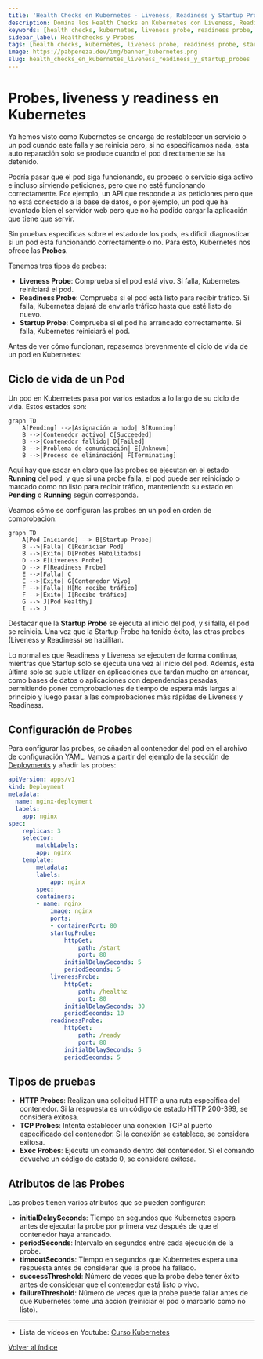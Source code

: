 ```yaml
---
title: 'Health Checks en Kubernetes - Liveness, Readiness y Startup Probes'
description: Domina los Health Checks en Kubernetes con Liveness, Readiness y Startup Probes. Asegura la disponibilidad y rendimiento de tus aplicaciones.
keywords: [health checks, kubernetes, liveness probe, readiness probe, startup probe, monitoring] 
sidebar_label: Healthchecks y Probes
tags: [health checks, kubernetes, liveness probe, readiness probe, startup probe, monitoring]
image: https://pabpereza.dev/img/banner_kubernetes.png
slug: health_checks_en_kubernetes_liveness_readiness_y_startup_probes
---
```


# Probes, liveness y readiness en Kubernetes
Ya hemos visto como Kubernetes se encarga de restablecer un servicio o un pod cuando este falla y se reinicia pero, si no especificamos nada, esta auto reparación solo se produce cuando el pod directamente se ha detenido.

Podría pasar que el pod siga funcionando, su proceso o servicio siga activo e incluso sirviendo peticiones, pero que no esté funcionando correctamente. Por ejemplo, un API que responde a las peticiones pero que no está conectado a la base de datos, o por ejemplo, un pod que ha levantado bien el servidor web pero que no ha podido cargar la aplicación que tiene que servir.

Sin pruebas específicas sobre el estado de los pods, es dificil diagnosticar si un pod está funcionando correctamente o no. Para esto, Kubernetes nos ofrece las **Probes**. 

Tenemos tres tipos de probes:
- **Liveness Probe**: Comprueba si el pod está vivo. Si falla, Kubernetes reiniciará el pod.
- **Readiness Probe**: Comprueba si el pod está listo para recibir tráfico. Si falla, Kubernetes dejará de enviarle tráfico hasta que esté listo de nuevo.
- **Startup Probe**: Comprueba si el pod ha arrancado correctamente. Si falla, Kubernetes reiniciará el pod.


Antes de ver cómo funcionan, repasemos brevenmente el ciclo de vida de un pod en Kubernetes:


## Ciclo de vida de un Pod
Un pod en Kubernetes pasa por varios estados a lo largo de su ciclo de vida. Estos estados son:
```mermaid
graph TD
    A[Pending] -->|Asignación a nodo| B[Running]
    B -->|Contenedor activo| C[Succeeded]
    B -->|Contenedor fallido| D[Failed]
    B -->|Problema de comunicación| E[Unknown]
    B -->|Proceso de eliminación| F[Terminating]
```

Aquí hay que sacar en claro que las probes se ejecutan en el estado **Running** del pod, y que si una probe falla, el pod puede ser reiniciado o marcado como no listo para recibir tráfico, manteniendo su estado en **Pending** o **Running** según corresponda.

Veamos cómo se configuran las probes en un pod en orden de comprobación:
```mermaid
graph TD
    A[Pod Iniciando] --> B[Startup Probe]
    B -->|Falla| C[Reiniciar Pod]
    B -->|Éxito| D[Probes Habilitados]
    D --> E[Liveness Probe]
    D --> F[Readiness Probe]
    E -->|Falla| C
    E -->|Éxito| G[Contenedor Vivo]
    F -->|Falla| H[No recibe tráfico]
    F -->|Éxito| I[Recibe tráfico]
    G --> J[Pod Healthy]
    I --> J
```

Destacar que la **Startup Probe** se ejecuta al inicio del pod, y si falla, el pod se reinicia. Una vez que la Startup Probe ha tenido éxito, las otras probes (Liveness y Readiness) se habilitan.

Lo normal es que Readiness y Liveness se ejecuten de forma continua, mientras que Startup solo se ejecuta una vez al inicio del pod. Además, esta última solo se suele utilizar en aplicaciones que tardan mucho en arrancar, como bases de datos o aplicaciones con dependencias pesadas, permitiendo poner comprobaciones de tiempo de espera más largas al principio y luego pasar a las comprobaciones más rápidas de Liveness y Readiness.

## Configuración de Probes
Para configurar las probes, se añaden al contenedor del pod en el archivo de configuración YAML. Vamos a partir del ejemplo de la sección de [Deployments](./108.Deployments.md) y añadir las probes:

```yaml
apiVersion: apps/v1
kind: Deployment
metadata:
  name: nginx-deployment
  labels:
    app: nginx
spec:
    replicas: 3
    selector:
        matchLabels:
        app: nginx
    template:
        metadata:
        labels:
            app: nginx
        spec:
        containers:
        - name: nginx
            image: nginx
            ports:
            - containerPort: 80
            startupProbe:
                httpGet:
                    path: /start
                    port: 80
                initialDelaySeconds: 5
                periodSeconds: 5
            livenessProbe:
                httpGet:
                    path: /healthz
                    port: 80
                initialDelaySeconds: 30
                periodSeconds: 10
            readinessProbe:
                httpGet:
                    path: /ready
                    port: 80
                initialDelaySeconds: 5
                periodSeconds: 5
```
## Tipos de pruebas

- **HTTP Probes**: Realizan una solicitud HTTP a una ruta específica del contenedor. Si la respuesta es un código de estado HTTP 200-399, se considera exitosa.
- **TCP Probes**: Intenta establecer una conexión TCP al puerto especificado del contenedor. Si la conexión se establece, se considera exitosa.
- **Exec Probes**: Ejecuta un comando dentro del contenedor. Si el comando devuelve un código de estado 0, se considera exitosa.

## Atributos de las Probes
Las probes tienen varios atributos que se pueden configurar:
- **initialDelaySeconds**: Tiempo en segundos que Kubernetes espera antes de ejecutar la probe por primera vez después de que el contenedor haya arrancado.
- **periodSeconds**: Intervalo en segundos entre cada ejecución de la probe.
- **timeoutSeconds**: Tiempo en segundos que Kubernetes espera una respuesta antes de considerar que la probe ha fallado.
- **successThreshold**: Número de veces que la probe debe tener éxito antes de considerar que el contenedor está listo o vivo.
- **failureThreshold**: Número de veces que la probe puede fallar antes de que Kubernetes tome una acción (reiniciar el pod o marcarlo como no listo).



---
* Lista de vídeos en Youtube: [Curso Kubernetes](https://www.youtube.com/playlist?list=PLQhxXeq1oc2k9MFcKxqXy5GV4yy7wqSma)

[Volver al índice](README.md#índice)

